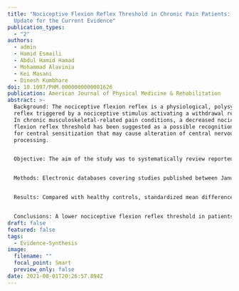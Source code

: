 ```yaml
---
title: "Nociceptive Flexion Reflex Threshold in Chronic Pain Patients: A Needed
  Update for the Current Evidence"
publication_types:
  - "2"
authors:
  - admin
  - Hamid Esmaili
  - Abdul Hamid Hamad
  - Mohammad Alavinia
  - Kei Masani
  - Dinesh Kumbhare
doi: 10.1097/PHM.0000000000001626
publication: American Journal of Physical Medicine & Rehabilitation
abstract: >-
  Background: The nociceptive flexion reflex is a physiological, polysynaptic
  reflex triggered by a nociceptive stimulus activating a withdrawal response.
  In chronic musculoskeletal-related pain conditions, a decreased nociceptive
  flexion reflex threshold has been suggested as a possible recognition evidence
  for central sensitization that may cause alteration of central nervous system
  processing.


  Objective: The aim of the study was to systematically review reported comparisons of the nociceptive flexion reflex threshold in chronic pain patients and healthy individuals.


  Methods: Electronic databases covering studies published between January 1990 and December 2019 were systematically searched. After application of exclusion criteria, 20 studies including 28 trials were included in this review. For meta-analysis, we used a random-effects model and funnel plot for publication bias. This research was registered at PROSPERO (CRD42019140354).


  Results: Compared with healthy controls, standardized mean differences in nociceptive flexion reflex threshold were significantly lower in the total sample of chronic pain patients. Subgroup analysis indicated a homogenous decreased nociceptive flexion reflex threshold in studies reporting fibromyalgia, chronic pain, and joint pain while heterogeneity existed in other included pain conditions.


  Conclusions: A lower nociceptive flexion reflex threshold in patients experiencing chronic pain conditions may imply hyperexcitability in central nervous system processing. As a preliminary study, the findings would act as a basis for developing a methodology assisting current clinical practices.
draft: false
featured: false
tags:
  - Evidence-Synthesis
image:
  filename: ""
  focal_point: Smart
  preview_only: false
date: 2021-08-01T20:26:57.894Z
---
```

